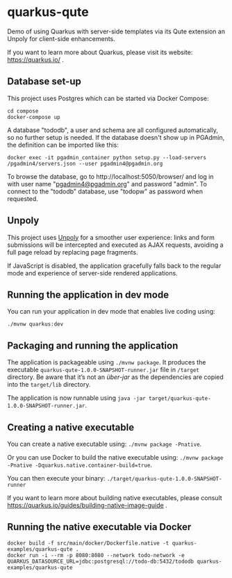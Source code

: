 # quarkus-qute

Demo of using Quarkus with server-side templates via its Qute extension an Unpoly for client-side enhancements.

If you want to learn more about Quarkus, please visit its website: https://quarkus.io/ .

## Database set-up

This project uses Postgres which can be started via Docker Compose:

```shell
cd compose
docker-compose up
```

A database "tododb", a user and schema are all configured automatically, so no further setup is needed.
If the database doesn't show up in PGAdmin,
the definition can be imported like this:

```shell
docker exec -it pgadmin_container python setup.py --load-servers /pgadmin4/servers.json --user pgadmin4@pgadmin.org
```

To browse the database, go to http://localhost:5050/browser/ and log in with user name "pgadmin4@pgadmin.org" and password "admin".
To connect to the "tododb" database, use "todopw" as password when requested.

## Unpoly

This project uses [Unpoly](https://unpoly.com/) for a smoother user experience:
links and form submissions will be intercepted and executed as AJAX requests,
avoiding a full page reload by replacing page fragments.

If JavaScript is disabled, the application gracefully falls back to the regular mode and experience of server-side rendered applications.

## Running the application in dev mode

You can run your application in dev mode that enables live coding using:
```
./mvnw quarkus:dev
```

## Packaging and running the application

The application is packageable using `./mvnw package`.
It produces the executable `quarkus-qute-1.0.0-SNAPSHOT-runner.jar` file in `/target` directory.
Be aware that it’s not an _über-jar_ as the dependencies are copied into the `target/lib` directory.

The application is now runnable using `java -jar target/quarkus-qute-1.0.0-SNAPSHOT-runner.jar`.

## Creating a native executable

You can create a native executable using: `./mvnw package -Pnative`.

Or you can use Docker to build the native executable using: `./mvnw package -Pnative -Dquarkus.native.container-build=true`.

You can then execute your binary: `./target/quarkus-qute-1.0.0-SNAPSHOT-runner`

If you want to learn more about building native executables, please consult https://quarkus.io/guides/building-native-image-guide .

## Running the native executable via Docker

```
docker build -f src/main/docker/Dockerfile.native -t quarkus-examples/quarkus-qute .
docker run -i --rm -p 8080:8080 --network todo-network -e QUARKUS_DATASOURCE_URL=jdbc:postgresql://todo-db:5432/tododb quarkus-examples/quarkus-qute
```
